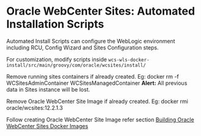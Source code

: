 Oracle WebCenter Sites: Automated Installation Scripts
===============================================

Automated Install Scripts can configure the WebLogic environment including RCU, Config Wizard and Sites Configuration steps.

For customization, modify scripts inside `wcs-wls-docker-install/src/main/groovy/com/oracle/wcsites/install/`

Remove running sites containers if already created. Eg: docker rm -f WCSitesAdminContainer WCSitesManagedContainer **Alert:** All previous data in Sites instance will be lost. 

Remove Oracle WebCenter Site Image if already created. Eg: docker rmi oracle/wcsites:12.2.1.3

Follow creating Oracle WebCenter Site Image refer section [Building Oracle WebCenter Sites Docker Images ](../../../README.md#5-building-oracle-webcenter-sites-docker-images-1)